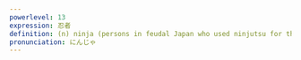 ```yaml
---
powerlevel: 13
expression: 忍者
definition: (n) ninja (persons in feudal Japan who used ninjutsu for the purposes of espionage, assassination, sabotage, etc.)
pronunciation: にんじゃ
---
```


